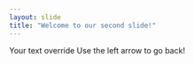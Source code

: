 ```yaml
---
layout: slide
title: "Welcome to our second slide!"
---
```

Your text override
Use the left arrow to go back!
